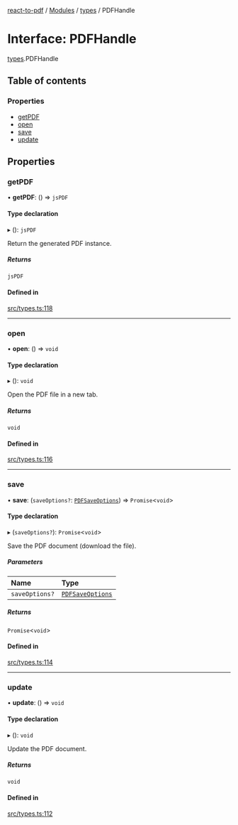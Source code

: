 [react-to-pdf](../README.md) / [Modules](../modules.md) / [types](../modules/types.md) / PDFHandle

# Interface: PDFHandle

[types](../modules/types.md).PDFHandle

## Table of contents

### Properties

- [getPDF](types.PDFHandle.md#getpdf)
- [open](types.PDFHandle.md#open)
- [save](types.PDFHandle.md#save)
- [update](types.PDFHandle.md#update)

## Properties

### getPDF

• **getPDF**: () => `jsPDF`

#### Type declaration

▸ (): `jsPDF`

Return the generated PDF instance.

##### Returns

`jsPDF`

#### Defined in

[src/types.ts:118](https://github.com/ivmarcos/react-to-pdf/blob/79d4272/src/types.ts#L118)

___

### open

• **open**: () => `void`

#### Type declaration

▸ (): `void`

Open the PDF file in a new tab.

##### Returns

`void`

#### Defined in

[src/types.ts:116](https://github.com/ivmarcos/react-to-pdf/blob/79d4272/src/types.ts#L116)

___

### save

• **save**: (`saveOptions?`: [`PDFSaveOptions`](../modules/types.md#pdfsaveoptions)) => `Promise`<`void`\>

#### Type declaration

▸ (`saveOptions?`): `Promise`<`void`\>

Save the PDF document (download the file).

##### Parameters

| Name | Type |
| :------ | :------ |
| `saveOptions?` | [`PDFSaveOptions`](../modules/types.md#pdfsaveoptions) |

##### Returns

`Promise`<`void`\>

#### Defined in

[src/types.ts:114](https://github.com/ivmarcos/react-to-pdf/blob/79d4272/src/types.ts#L114)

___

### update

• **update**: () => `void`

#### Type declaration

▸ (): `void`

Update the PDF document.

##### Returns

`void`

#### Defined in

[src/types.ts:112](https://github.com/ivmarcos/react-to-pdf/blob/79d4272/src/types.ts#L112)
